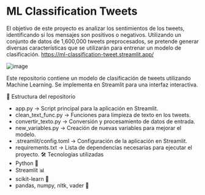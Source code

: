 # ML Classification Tweets
El objetivo de este proyecto es analizar los sentimientos de los tweets, identificando si los mensajes son positivos o negativos. Utilizando un conjunto de datos de 1,600,000 tweets preprocesados, se pretende generar diversas características que se utilizarán para entrenar un modelo de clasificación.
https://ml-classification-tweet.streamlit.app/

![image](https://github.com/user-attachments/assets/7951a511-d5c8-4c81-8ba6-be4bc1259047)


Este repositorio contiene un modelo de clasificación de tweets utilizando Machine Learning. Se implementa en Streamlit para una interfaz interactiva.

📂 Estructura del repositorio
* app.py → Script principal para la aplicación en Streamlit.
* clean_text_func.py → Funciones para limpieza de texto en los tweets.
* convertir_texto.py → Conversión y procesamiento de datos de entrada.
* new_variables.py → Creación de nuevas variables para mejorar el modelo.
* .streamlit/config.toml → Configuración de la aplicación en Streamlit.
* requirements.txt → Lista de dependencias necesarias para ejecutar el proyecto.
🛠 Tecnologías utilizadas
* Python 🐍
* Streamlit 📊
* scikit-learn 🤖
* pandas, numpy, nltk, vader 🧹
